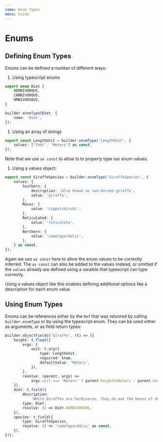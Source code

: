 ```yaml
---
name: Enum Types
menu: Guide
---
```


# Enums

## Defining Enum Types

Enums can be defined a number of different ways:

1. Using typescript enums

```typescript
export enum Diet {
    HERBIVOROUS,
    CARNIVOROUS,
    OMNIVORIOUS,
}

builder.enumType(Diet, {
    name: 'Diet',
});
```

1. Using an array of strings

```typescript
export const LengthUnit = builder.enumType('LengthUnit', {
    values: ['Feet', 'Meters'] as const,
});
```

Note that we use `as const` to allow ts to properly type our enum values.

1. Using a values object:

```typescript
export const GiraffeSpecies = builder.enumType('GiraffeSpecies', {
    values: {
        Southern: {
            description: 'Also known as two-horned giraffe',
            value: 'giraffa',
        },
        Masai: {
            value: 'tippelskirchi',
        },
        Reticulated: {
            value: 'reticulata',
        },
        Northern: {
            value: 'camelopardalis',
        },
    } as const,
});
```

Again we use `as const` here to allow the enum values to be correctly inferred. The `as const` can also be added to the values instead, or omitted if the `values` already are defined using a varaible that typescript can type correctly.

Using a values object like this enables defining additional options like a description for each enum value.

## Using Enum Types

Enums can be references either by the `Ref` that was retunred by calling `builder.enumType` or by using the typescript enum. They can be used either as arguments, or as field return types:

```typescript
builder.objectFields('Giraffe', (t) => ({
    height: t.float({
        args: {
            unit: t.arg({
                type: LengthUnit,
                required: true,
                defaultValue: 'Meters',
            }),
        },
        resolve: (parent, args) =>
            args.unit === 'Meters' ? parent.heightInMeters : parent.heightInMeters * 3.281,
    }),
    diet: t.field({
        description:
            'While Giraffes are herbivores, they do eat the bones of dead animals to get extra calcium',
        type: Diet,
        resolve: () => Diet.HERBIVOROUS,
    }),
    species: t.field({
        type: GiraffeSpecies,
        resolve: () => 'camelopardalis' as const,
    }),
}));
```

